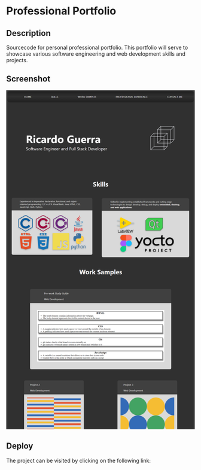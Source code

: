 # Professional Portfolio

## Description

Sourcecode for personal professional portfolio. This portfolio will serve to showcase various software engineering and web development skills and projects.

## Screenshot
![Professional Portfolio](./assets/images/portfolio-screenshots/portfolio-screenshot.png)

## Deploy
The project can be visited by clicking on the following link:

